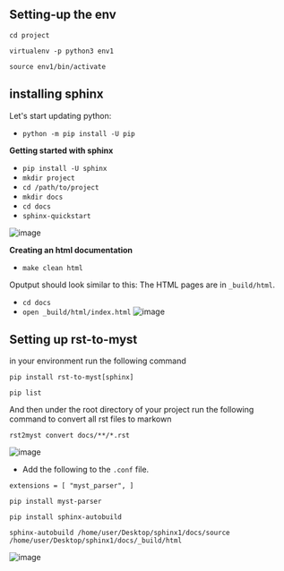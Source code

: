 
## Setting-up the env

``cd project``

``virtualenv -p python3 env1``

``source env1/bin/activate``

## installing sphinx

Let's start updating python: 
- ``python -m pip install -U pip``

**Getting started with sphinx**

- ``pip install -U sphinx``
- ``mkdir project``
- ``cd /path/to/project``
- ``mkdir docs``
- ``cd docs``
- ``sphinx-quickstart``


![image](https://user-images.githubusercontent.com/96833570/184484605-48431679-2816-4322-9ec8-ff0de1dd8d03.png)




**Creating an html documentation**


- ``make clean html`` 

Oputput should look similar to this: The HTML pages are in ``_build/html``.

- ``cd docs``
- ``open _build/html/index.html``
![image](https://user-images.githubusercontent.com/96833570/184484762-30190dcf-8d89-4fd8-beca-7547b65eccab.png)


## Setting up rst-to-myst

in your environment run the following command

``pip install rst-to-myst[sphinx]``

``pip list``

And then under the root directory of your project run the following command to convert all rst files to markown

``rst2myst convert docs/**/*.rst``

![image](https://user-images.githubusercontent.com/96833570/184492610-109458c8-5a8e-43d3-b190-cee04924cc0e.png)


* Add the following to the `.conf` file.

``
extensions = [
    "myst_parser",
]
``

``pip install myst-parser``

``pip install sphinx-autobuild``

``sphinx-autobuild /home/user/Desktop/sphinx1/docs/source /home/user/Desktop/sphinx1/docs/_build/html``


![image](https://user-images.githubusercontent.com/96833570/184496794-62129992-1dbd-4301-a8ac-e9d46832a6ea.png)


